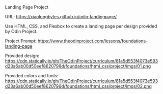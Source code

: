 Landing Page Project

URL: <https://xiaolongbytes.github.io/odin-landingpage/>

Use HTML, CSS, and Flexbox to create a landing page per design provided by Odin Project.

Project Prompt: https://www.theodinproject.com/lessons/foundations-landing-page

Provided design: https://cdn.statically.io/gh/TheOdinProject/curriculum/81a5d553f4073e593d23a6ab00d50eef8620796d/foundations/html_css/project/imgs/01.png

Provided colors and fonts: https://cdn.statically.io/gh/TheOdinProject/curriculum/81a5d553f4073e593d23a6ab00d50eef8620796d/foundations/html_css/project/imgs/02.png
